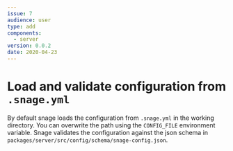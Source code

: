 ```yaml
---
issue: 7
audience: user
type: add
components:
  - server
version: 0.0.2
date: 2020-04-23
---
```


# Load and validate configuration from `.snage.yml`

By default snage loads the configuration from `.snage.yml` in the working
directory. You can overwrite the path using the `CONFIG_FILE` environment
variable. Snage validates the configuration against the json schema in
`packages/server/src/config/schema/snage-config.json`.
